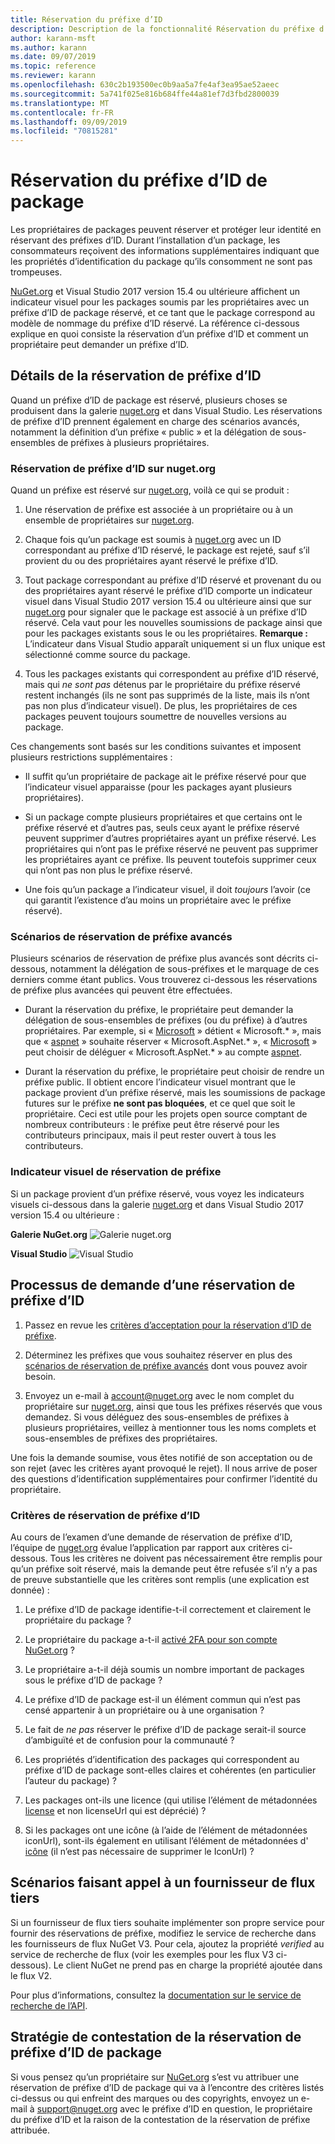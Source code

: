 ```yaml
---
title: Réservation du préfixe d’ID
description: Description de la fonctionnalité Réservation du préfixe d’ID de package et guide de création.
author: karann-msft
ms.author: karann
ms.date: 09/07/2019
ms.topic: reference
ms.reviewer: karann
ms.openlocfilehash: 630c2b193500ec0b9aa5a7fe4af3ea95ae52aeec
ms.sourcegitcommit: 5a741f025e816b684ffe44a81ef7d3fbd2800039
ms.translationtype: MT
ms.contentlocale: fr-FR
ms.lasthandoff: 09/09/2019
ms.locfileid: "70815281"
---
```

# <a name="package-id-prefix-reservation"></a>Réservation du préfixe d’ID de package

Les propriétaires de packages peuvent réserver et protéger leur identité en réservant des préfixes d’ID. Durant l’installation d’un package, les consommateurs reçoivent des informations supplémentaires indiquant que les propriétés d’identification du package qu’ils consomment ne sont pas trompeuses. 

[NuGet.org](https://www.nuget.org/) et Visual Studio 2017 version 15.4 ou ultérieure affichent un indicateur visuel pour les packages soumis par les propriétaires avec un préfixe d’ID de package réservé, et ce tant que le package correspond au modèle de nommage du préfixe d’ID réservé. La référence ci-dessous explique en quoi consiste la réservation d’un préfixe d’ID et comment un propriétaire peut demander un préfixe d’ID.

## <a name="id-prefix-reservation-details"></a>Détails de la réservation de préfixe d’ID

Quand un préfixe d’ID de package est réservé, plusieurs choses se produisent dans la galerie [nuget.org](https://www.nuget.org/) et dans Visual Studio. Les réservations de préfixe d’ID prennent également en charge des scénarios avancés, notamment la définition d’un préfixe « public » et la délégation de sous-ensembles de préfixes à plusieurs propriétaires.

### <a name="id-prefix-reservation-on-nugetorg"></a>Réservation de préfixe d’ID sur nuget.org

Quand un préfixe est réservé sur [nuget.org](https://www.nuget.org/), voilà ce qui se produit :

1. Une réservation de préfixe est associée à un propriétaire ou à un ensemble de propriétaires sur [nuget.org](https://www.nuget.org/).

1. Chaque fois qu’un package est soumis à [nuget.org](https://www.nuget.org/) avec un ID correspondant au préfixe d’ID réservé, le package est rejeté, sauf s’il provient du ou des propriétaires ayant réservé le préfixe d’ID.

1. Tout package correspondant au préfixe d’ID réservé et provenant du ou des propriétaires ayant réservé le préfixe d’ID comporte un indicateur visuel dans Visual Studio 2017 version 15.4 ou ultérieure ainsi que sur [nuget.org](https://www.nuget.org/) pour signaler que le package est associé à un préfixe d’ID réservé. Cela vaut pour les nouvelles soumissions de package ainsi que pour les packages existants sous le ou les propriétaires. **Remarque :** L’indicateur dans Visual Studio apparaît uniquement si un flux unique est sélectionné comme source du package.

1. Tous les packages existants qui correspondent au préfixe d’ID réservé, mais qui *ne sont pas* détenus par le propriétaire du préfixe réservé restent inchangés (ils ne sont pas supprimés de la liste, mais ils n’ont pas non plus d’indicateur visuel). De plus, les propriétaires de ces packages peuvent toujours soumettre de nouvelles versions au package.

Ces changements sont basés sur les conditions suivantes et imposent plusieurs restrictions supplémentaires :

- Il suffit qu’un propriétaire de package ait le préfixe réservé pour que l’indicateur visuel apparaisse (pour les packages ayant plusieurs propriétaires).

- Si un package compte plusieurs propriétaires et que certains ont le préfixe réservé et d’autres pas, seuls ceux ayant le préfixe réservé peuvent supprimer d’autres propriétaires ayant un préfixe réservé. Les propriétaires qui n’ont pas le préfixe réservé ne peuvent pas supprimer les propriétaires ayant ce préfixe. Ils peuvent toutefois supprimer ceux qui n’ont pas non plus le préfixe réservé.

- Une fois qu’un package a l’indicateur visuel, il doit *toujours* l’avoir (ce qui garantit l’existence d’au moins un propriétaire avec le préfixe réservé).

### <a name="advanced-prefix-reservation-scenarios"></a>Scénarios de réservation de préfixe avancés

Plusieurs scénarios de réservation de préfixe plus avancés sont décrits ci-dessous, notamment la délégation de sous-préfixes et le marquage de ces derniers comme étant publics. Vous trouverez ci-dessous les réservations de préfixe plus avancées qui peuvent être effectuées. 

- Durant la réservation du préfixe, le propriétaire peut demander la délégation de sous-ensembles de préfixes (ou du préfixe) à d’autres propriétaires. Par exemple, si « [Microsoft](https://www.nuget.org/profiles/microsoft) » détient « Microsoft.\* », mais que « [aspnet](https://www.nuget.org/profiles/aspnet) » souhaite réserver « Microsoft.AspNet.\* », « [Microsoft](https://www.nuget.org/profiles/microsoft) » peut choisir de déléguer « Microsoft.AspNet.\* » au compte [aspnet](https://www.nuget.org/profiles/aspnet).

- Durant la réservation du préfixe, le propriétaire peut choisir de rendre un préfixe public. Il obtient encore l’indicateur visuel montrant que le package provient d’un préfixe réservé, mais les soumissions de package futures sur le préfixe **ne sont pas bloquées**, et ce quel que soit le propriétaire. Ceci est utile pour les projets open source comptant de nombreux contributeurs : le préfixe peut être réservé pour les contributeurs principaux, mais il peut rester ouvert à tous les contributeurs. 

### <a name="prefix-reservation-visual-indicator"></a>Indicateur visuel de réservation de préfixe

Si un package provient d’un préfixe réservé, vous voyez les indicateurs visuels ci-dessous dans la galerie [nuget.org](https://www.nuget.org/) et dans Visual Studio 2017 version 15.4 ou ultérieure :

**Galerie NuGet.org**
![Galerie nuget.org](media/nuget-gallery-reserved-prefix.png)

**Visual Studio**
![Visual Studio](media/visual-studio-reserved-prefix.png)

## <a name="id-prefix-reservation-application-process"></a>Processus de demande d’une réservation de préfixe d’ID

1. Passez en revue les [critères d’acceptation pour la réservation d’ID de préfixe](#id-prefix-reservation-criteria).

2. Déterminez les préfixes que vous souhaitez réserver en plus des [scénarios de réservation de préfixe avancés](#advanced-prefix-reservation-scenarios) dont vous pouvez avoir besoin.

3. Envoyez un e-mail à [account@nuget.org](mailto:account@nuget.org) avec le nom complet du propriétaire sur [nuget.org](https://www.nuget.org/), ainsi que tous les préfixes réservés que vous demandez. Si vous déléguez des sous-ensembles de préfixes à plusieurs propriétaires, veillez à mentionner tous les noms complets et sous-ensembles de préfixes des propriétaires.

Une fois la demande soumise, vous êtes notifié de son acceptation ou de son rejet (avec les critères ayant provoqué le rejet). Il nous arrive de poser des questions d’identification supplémentaires pour confirmer l’identité du propriétaire.

### <a name="id-prefix-reservation-criteria"></a>Critères de réservation de préfixe d’ID

Au cours de l’examen d’une demande de réservation de préfixe d’ID, l’équipe de [nuget.org](https://www.nuget.org/) évalue l’application par rapport aux critères ci-dessous. Tous les critères ne doivent pas nécessairement être remplis pour qu’un préfixe soit réservé, mais la demande peut être refusée s’il n’y a pas de preuve substantielle que les critères sont remplis (une explication est donnée) :

1. Le préfixe d’ID de package identifie-t-il correctement et clairement le propriétaire du package ?

1. Le propriétaire du package a-t-il [activé 2FA pour son compte NuGet.org](individual-accounts.md#enable-two-factor-authentication-2fa) ?

1. Le propriétaire a-t-il déjà soumis un nombre important de packages sous le préfixe d’ID de package ?

1. Le préfixe d’ID de package est-il un élément commun qui n’est pas censé appartenir à un propriétaire ou à une organisation ?

1. Le fait de *ne pas* réserver le préfixe d’ID de package serait-il source d’ambiguïté et de confusion pour la communauté ?

1. Les propriétés d’identification des packages qui correspondent au préfixe d’ID de package sont-elles claires et cohérentes (en particulier l’auteur du package) ?

1. Les packages ont-ils une licence (qui utilise l’élément de métadonnées [license](../reference/nuspec.md#license) et non licenseUrl qui est déprécié) ?

1. Si les packages ont une icône (à l’aide de l’élément de métadonnées iconUrl), sont-ils également en utilisant l’élément de métadonnées d' [icône](../reference/nuspec.md#icon) (il n’est pas nécessaire de supprimer le IconUrl) ?

## <a name="third-party-feed-provider-scenarios"></a>Scénarios faisant appel à un fournisseur de flux tiers

Si un fournisseur de flux tiers souhaite implémenter son propre service pour fournir des réservations de préfixe, modifiez le service de recherche dans les fournisseurs de flux NuGet V3. Pour cela, ajoutez la propriété *verified* au service de recherche de flux (voir les exemples pour les flux V3 ci-dessous). Le client NuGet ne prend pas en charge la propriété ajoutée dans le flux V2.

Pour plus d’informations, consultez la [documentation sur le service de recherche de l’API](../api/search-query-service-resource.md).

## <a name="package-id-prefix-reservation-dispute-policy"></a>Stratégie de contestation de la réservation de préfixe d’ID de package
Si vous pensez qu’un propriétaire sur [NuGet.org](https://www.nuget.org) s’est vu attribuer une réservation de préfixe d’ID de package qui va à l’encontre des critères listés ci-dessus ou qui enfreint des marques ou des copyrights, envoyez un e-mail à [support@nuget.org](mailto:support@nuget.org) avec le préfixe d’ID en question, le propriétaire du préfixe d’ID et la raison de la contestation de la réservation de préfixe attribuée.

